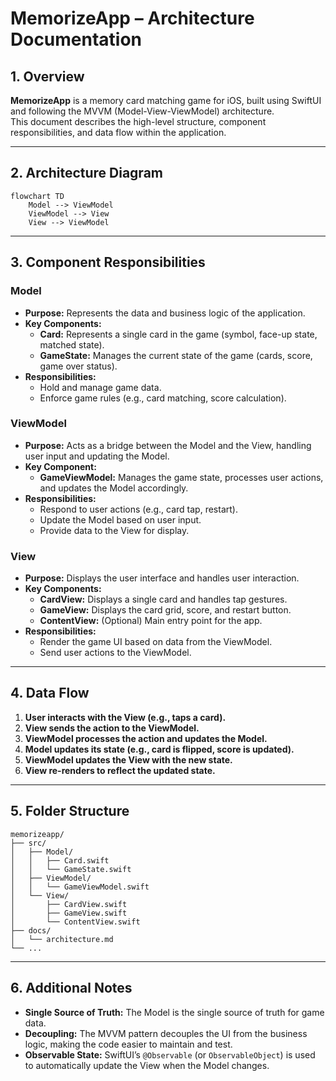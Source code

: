 # MemorizeApp – Architecture Documentation

## 1. Overview

**MemorizeApp** is a memory card matching game for iOS, built using SwiftUI and following the MVVM (Model-View-ViewModel) architecture.  
This document describes the high-level structure, component responsibilities, and data flow within the application.

---

## 2. Architecture Diagram

```mermaid
flowchart TD
    Model --> ViewModel
    ViewModel --> View
    View --> ViewModel
```

---

## 3. Component Responsibilities

### **Model**
- **Purpose:** Represents the data and business logic of the application.
- **Key Components:**
  - **Card:** Represents a single card in the game (symbol, face-up state, matched state).
  - **GameState:** Manages the current state of the game (cards, score, game over status).
- **Responsibilities:**
  - Hold and manage game data.
  - Enforce game rules (e.g., card matching, score calculation).

### **ViewModel**
- **Purpose:** Acts as a bridge between the Model and the View, handling user input and updating the Model.
- **Key Component:**
  - **GameViewModel:** Manages the game state, processes user actions, and updates the Model accordingly.
- **Responsibilities:**
  - Respond to user actions (e.g., card tap, restart).
  - Update the Model based on user input.
  - Provide data to the View for display.

### **View**
- **Purpose:** Displays the user interface and handles user interaction.
- **Key Components:**
  - **CardView:** Displays a single card and handles tap gestures.
  - **GameView:** Displays the card grid, score, and restart button.
  - **ContentView:** (Optional) Main entry point for the app.
- **Responsibilities:**
  - Render the game UI based on data from the ViewModel.
  - Send user actions to the ViewModel.

---

## 4. Data Flow

1. **User interacts with the View (e.g., taps a card).**
2. **View sends the action to the ViewModel.**
3. **ViewModel processes the action and updates the Model.**
4. **Model updates its state (e.g., card is flipped, score is updated).**
5. **ViewModel updates the View with the new state.**
6. **View re-renders to reflect the updated state.**

---

## 5. Folder Structure

```
memorizeapp/
├── src/
│   ├── Model/
│   │   ├── Card.swift
│   │   └── GameState.swift
│   ├── ViewModel/
│   │   └── GameViewModel.swift
│   └── View/
│       ├── CardView.swift
│       ├── GameView.swift
│       └── ContentView.swift
├── docs/
│   └── architecture.md
└── ...
```

---

## 6. Additional Notes

- **Single Source of Truth:** The Model is the single source of truth for game data.
- **Decoupling:** The MVVM pattern decouples the UI from the business logic, making the code easier to maintain and test.
- **Observable State:** SwiftUI’s `@Observable` (or `ObservableObject`) is used to automatically update the View when the Model changes.

